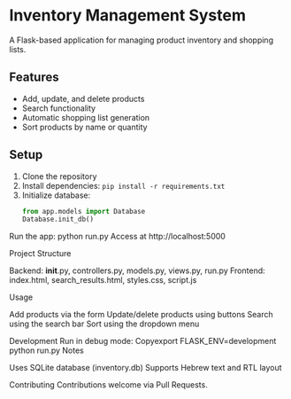 # Inventory Management System

A Flask-based application for managing product inventory and shopping lists.

## Features
- Add, update, and delete products
- Search functionality
- Automatic shopping list generation
- Sort products by name or quantity

## Setup
1. Clone the repository
2. Install dependencies: `pip install -r requirements.txt`
3. Initialize database: 
   ```python
   from app.models import Database
   Database.init_db()

Run the app: python run.py
Access at http://localhost:5000

Project Structure

Backend: __init__.py, controllers.py, models.py, views.py, run.py
Frontend: index.html, search_results.html, styles.css, script.js

Usage

Add products via the form
Update/delete products using buttons
Search using the search bar
Sort using the dropdown menu

Development
Run in debug mode:
Copyexport FLASK_ENV=development
python run.py
Notes

Uses SQLite database (inventory.db)
Supports Hebrew text and RTL layout

Contributing
Contributions welcome via Pull Requests.

